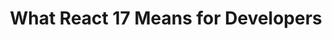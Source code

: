---
layout: externalpost
title: "What React 17 Means for Developers"
redirect_url: https://www.telerik.com/blogs/what-react-17-means-for-developers
publication_name: "Telerik Blog"
publication_url: "https://www.telerik.com/blogs"
---